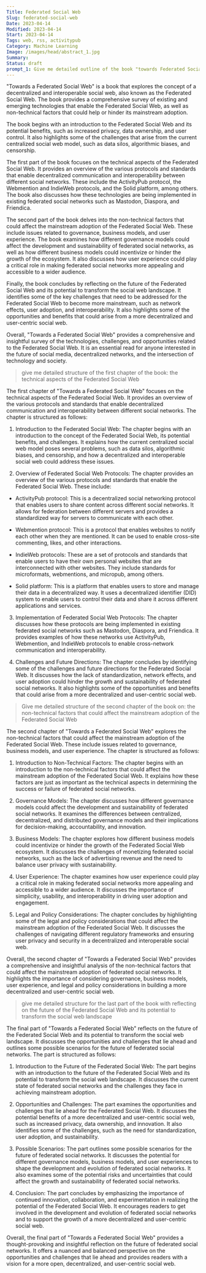 ```yaml
---
Title: Federated Social Web
Slug: federated-social-web
Date: 2023-04-14
Modified: 2023-04-14
Start: 2023-04-14
Tags: web, rss, activitypub 
Category: Machine Learning
Image: /images/head/abstract_1.jpg
Summary: 
Status: draft
prompt_1: Give me detailed outline of the book "towards Federated Social Web". The book is a survey of the existing and emerging technologies that are enablers for the Federated Social Web. It should discuss also non-technical blockers and enablers of Federated Social Web becoming mainstream in the future.
---
```


"Towards a Federated Social Web" is a book that explores the concept of a decentralized and interoperable social web, also known as the Federated Social Web. The book provides a comprehensive survey of existing and emerging technologies that enable the Federated Social Web, as well as non-technical factors that could help or hinder its mainstream adoption.

The book begins with an introduction to the Federated Social Web and its potential benefits, such as increased privacy, data ownership, and user control. It also highlights some of the challenges that arise from the current centralized social web model, such as data silos, algorithmic biases, and censorship.

The first part of the book focuses on the technical aspects of the Federated Social Web. It provides an overview of the various protocols and standards that enable decentralized communication and interoperability between different social networks. These include the ActivityPub protocol, the Webmention and IndieWeb protocols, and the Solid platform, among others. The book also discusses how these technologies are being implemented in existing federated social networks such as Mastodon, Diaspora, and Friendica.

The second part of the book delves into the non-technical factors that could affect the mainstream adoption of the Federated Social Web. These include issues related to governance, business models, and user experience. The book examines how different governance models could affect the development and sustainability of federated social networks, as well as how different business models could incentivize or hinder the growth of the ecosystem. It also discusses how user experience could play a critical role in making federated social networks more appealing and accessible to a wider audience.

Finally, the book concludes by reflecting on the future of the Federated Social Web and its potential to transform the social web landscape. It identifies some of the key challenges that need to be addressed for the Federated Social Web to become more mainstream, such as network effects, user adoption, and interoperability. It also highlights some of the opportunities and benefits that could arise from a more decentralized and user-centric social web.

Overall, "Towards a Federated Social Web" provides a comprehensive and insightful survey of the technologies, challenges, and opportunities related to the Federated Social Web. It is an essential read for anyone interested in the future of social media, decentralized networks, and the intersection of technology and society.

> give me detailed structure of the first chapter of the book: the technical aspects of the Federated Social Web

The first chapter of "Towards a Federated Social Web" focuses on the technical aspects of the Federated Social Web. It provides an overview of the various protocols and standards that enable decentralized communication and interoperability between different social networks. The chapter is structured as follows:

1.  Introduction to the Federated Social Web: The chapter begins with an introduction to the concept of the Federated Social Web, its potential benefits, and challenges. It explains how the current centralized social web model poses several problems, such as data silos, algorithmic biases, and censorship, and how a decentralized and interoperable social web could address these issues.
    
2.  Overview of Federated Social Web Protocols: The chapter provides an overview of the various protocols and standards that enable the Federated Social Web. These include:
    

-   ActivityPub protocol: This is a decentralized social networking protocol that enables users to share content across different social networks. It allows for federation between different servers and provides a standardized way for servers to communicate with each other.
    
-   Webmention protocol: This is a protocol that enables websites to notify each other when they are mentioned. It can be used to enable cross-site commenting, likes, and other interactions.
    
-   IndieWeb protocols: These are a set of protocols and standards that enable users to have their own personal websites that are interconnected with other websites. They include standards for microformats, webmentions, and micropub, among others.
    
-   Solid platform: This is a platform that enables users to store and manage their data in a decentralized way. It uses a decentralized identifier (DID) system to enable users to control their data and share it across different applications and services.
    

3.  Implementation of Federated Social Web Protocols: The chapter discusses how these protocols are being implemented in existing federated social networks such as Mastodon, Diaspora, and Friendica. It provides examples of how these networks use ActivityPub, Webmention, and IndieWeb protocols to enable cross-network communication and interoperability.
    
4.  Challenges and Future Directions: The chapter concludes by identifying some of the challenges and future directions for the Federated Social Web. It discusses how the lack of standardization, network effects, and user adoption could hinder the growth and sustainability of federated social networks. It also highlights some of the opportunities and benefits that could arise from a more decentralized and user-centric social web.
    

> Give me detailed structure of the second chapter of the book on: the non-technical factors that could affect the mainstream adoption of the Federated Social Web

The second chapter of "Towards a Federated Social Web" explores the non-technical factors that could affect the mainstream adoption of the Federated Social Web. These include issues related to governance, business models, and user experience. The chapter is structured as follows:

1.  Introduction to Non-Technical Factors: The chapter begins with an introduction to the non-technical factors that could affect the mainstream adoption of the Federated Social Web. It explains how these factors are just as important as the technical aspects in determining the success or failure of federated social networks.
    
2.  Governance Models: The chapter discusses how different governance models could affect the development and sustainability of federated social networks. It examines the differences between centralized, decentralized, and distributed governance models and their implications for decision-making, accountability, and innovation.
    
3.  Business Models: The chapter explores how different business models could incentivize or hinder the growth of the Federated Social Web ecosystem. It discusses the challenges of monetizing federated social networks, such as the lack of advertising revenue and the need to balance user privacy with sustainability.
    
4.  User Experience: The chapter examines how user experience could play a critical role in making federated social networks more appealing and accessible to a wider audience. It discusses the importance of simplicity, usability, and interoperability in driving user adoption and engagement.
    
5.  Legal and Policy Considerations: The chapter concludes by highlighting some of the legal and policy considerations that could affect the mainstream adoption of the Federated Social Web. It discusses the challenges of navigating different regulatory frameworks and ensuring user privacy and security in a decentralized and interoperable social web.
    

Overall, the second chapter of "Towards a Federated Social Web" provides a comprehensive and insightful analysis of the non-technical factors that could affect the mainstream adoption of federated social networks. It highlights the importance of considering governance, business models, user experience, and legal and policy considerations in building a more decentralized and user-centric social web.


> give me detailed structure for the last part of the book with reflecting on the future of the Federated Social Web and its potential to transform the social web landscape

The final part of "Towards a Federated Social Web" reflects on the future of the Federated Social Web and its potential to transform the social web landscape. It discusses the opportunities and challenges that lie ahead and outlines some possible scenarios for the future of federated social networks. The part is structured as follows:

1.  Introduction to the Future of the Federated Social Web: The part begins with an introduction to the future of the Federated Social Web and its potential to transform the social web landscape. It discusses the current state of federated social networks and the challenges they face in achieving mainstream adoption.
    
2.  Opportunities and Challenges: The part examines the opportunities and challenges that lie ahead for the Federated Social Web. It discusses the potential benefits of a more decentralized and user-centric social web, such as increased privacy, data ownership, and innovation. It also identifies some of the challenges, such as the need for standardization, user adoption, and sustainability.
    
3.  Possible Scenarios: The part outlines some possible scenarios for the future of federated social networks. It discusses the potential for different governance models, business models, and user experiences to shape the development and evolution of federated social networks. It also examines some of the potential risks and uncertainties that could affect the growth and sustainability of federated social networks.
    
4.  Conclusion: The part concludes by emphasizing the importance of continued innovation, collaboration, and experimentation in realizing the potential of the Federated Social Web. It encourages readers to get involved in the development and evolution of federated social networks and to support the growth of a more decentralized and user-centric social web.
    

Overall, the final part of "Towards a Federated Social Web" provides a thought-provoking and insightful reflection on the future of federated social networks. It offers a nuanced and balanced perspective on the opportunities and challenges that lie ahead and provides readers with a vision for a more open, decentralized, and user-centric social web.